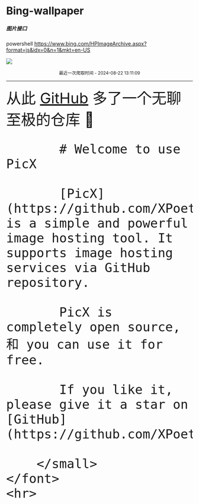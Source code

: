 # Bing-wallpaper

##### 图片接口

powershell
https://www.bing.com/HPImageArchive.aspx?format=js&idx=0&n=1&mkt=en-US


 ![](https://s.cn.bing.net/th?id=OHR.NazcaBooby_EN-US0971401791_1920x1080.jpg)

<p align='center' >
    <small>
        最近一次爬取时间 - 2024-08-22 13:11:09
    </small>
    <br>
    <hr>
    <font size=7>
        <small>
           从此 <a href='https://github.com/'>GitHub</a> 多了一个无聊至极的仓库  🍳

           
           # Welcome to use PicX
           
           [PicX](https://github.com/XPoet/picx) is a simple and powerful image hosting tool. It supports image hosting services via GitHub repository.
           
           PicX is completely open source, 和 you can use it for free.
           
           If you like it, please give it a star on [GitHub](https://github.com/XPoet/picx).
                   
        </small>
    </font>
    <hr>
</p>

